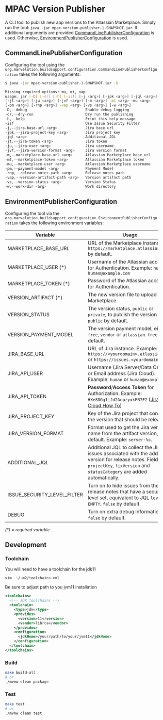 # MPAC Version Publisher

A CLI tool to publish new app versions to the Atlassian Marketplace.
Simply run the tool: `java -jar mpac-version-publisher-1-SNAPSHOT.jar`.
If additional arguments are provided [CommandLinePublisherConfiguration](#CommandLinePublisherConfiguration) is used.
Otherwise, [EnvironmentPublisherConfiguration](#EnvironmentPublisherConfiguration) is used.

## CommandLinePublisherConfiguration

Configuring the tool using the `org.marvelution.buildsupport.configuration.CommandLinePublisherConfiguration` takes the following
arguments:

```bash
$ java -jar mpac-version-publisher-1-SNAPSHOT.jar -h

Missing required options: mu, mt, vap
usage: jar [-D] [-dr] [-h] [-isf] [-j <arg>] [-jpk <arg>] [-jql <arg>]
[-jt <arg>] [-ju <arg>] [-jvf <arg>] [-m <arg>] -mt <arg> -mu <arg>
[-pm <arg>] [-rnp <arg>] -vap <arg> [-vs <arg>] [-w <arg>]
-D,--debug                           Enable debug logging
-dr,--dry-run                        Dry run the publishing
-h,--help                            Print this help message
-isf                                 Use Issue Security Filter
-j,--jira-base-url <arg>             Jira base url
-jpk,--jira-project-key <arg>        Jira project key
-jql <arg>                           Additional JQL
-jt,--jira-token <arg>               Jira token
-ju,--jira-user <arg>                Jira username
-jvf,--jira-version-format <arg>     Jira version format
-m,--marketplace-base-url <arg>      Atlassian Marketplace base url
-mt,--marketplace-token <arg>        Atlassian Marketplace token
-mu,--marketplace-user <arg>         Atlassian Marketplace username
-pm,--payment-model <arg>            Payment Model
-rnp,--release-notes-path <arg>      Release notes path
-vap,--version-artifact-path <arg>   Version artifact path
-vs,--version-status <arg>           Version Status
-w,--work-dir <arg>                  Work directory
```

## EnvironmentPublisherConfiguration

Configuring the tool via the `org.marvelution.buildsupport.configuration.EnvironmentPublisherConfiguration` takes the following
environment variables:

| Variable                    | Usage                                                                                                                                                                           |
|-----------------------------|---------------------------------------------------------------------------------------------------------------------------------------------------------------------------------|
| MARKETPLACE_BASE_URL        | URL of the Marketplace instance, `https://marketplace.atlassian.com` by default.                                                                                                |
| MARKETPLACE_USER (*)        | Username of the Atlassian account for Authentication. Example: `human` or `human@example.com`                                                                                   |
| MARKETPLACE_TOKEN (*)       | Password of the Atlassian account for Authentication.                                                                                                                           |
| VERSION_ARTIFACT (*)        | The new version file to upload to the Marketplace.                                                                                                                              |
| VERSION_STATUS              | The version status, `public` or `private`, to publish the version as, `public` by default.                                                                                      |
| VERSION_PAYMENT_MODEL       | The version payment model, either `free`, `vendor` or `atlassian`. `free` by default.                                                                                           |
| JIRA_BASE_URL               | URL of Jira instance. Example: `https://<yourdomain>.atlassian.net` or `https://issues.<yourdomain>.com`                                                                        |
| JIRA_API_USER               | Username (Jira Server/Data Center) or Email address (Jira Cloud). Example: `human` or `human@example.com`                                                                       |
| JIRA_API_TOKEN              | **Password**/**Access Token** for Authorization. Example: `HXe8DGg1iJd2AopzyxkFB7F2` ([Jira Cloud How To](https://confluence.atlassian.com/cloud/api-tokens-938839638.html))    |
| JIRA_PROJECT_KEY            | Key of the Jira project that contains the version that should be released.                                                                                                      |
| JIRA_VERSION_FORMAT         | Format used to get the Jira version name from the artifact version, `%s` by default. Example: `server-%s`.                                                                      |
| ADDITIONAL_JQL              | Additional JQL to collect the Jira issues associated with the add-on version for release notes. Fields `projectKey`, `fixVersion` and `statusCategory` are added automatically. |
| ISSUE_SECURITY_LEVEL_FILTER | Turn on to hide issues from the release notes that have a security level set, equivalent to JQL `level is EMPTY`. `false` by default.                                           |
| DEBUG                       | Turn on extra debug information. `false` by default.                                                                                                                            |

_(*) = required variable._


## Development

### Toolchain

You will need to have a toolchain for the jdk11

`vim  ~/.m2/toolchains.xml`

Be sure to adjust path to you jvm11 installation

```xml
<toolchains>
  <!-- JDK toolchains -->
  <toolchain>
    <type>jdk</type>
    <provides>
      <version>11</version>
      <vendor>librca</vendor>
    </provides>
    <configuration>
      <jdkHome>/your/path/to/your/jvm11</jdkHome>
    </configuration>
  </toolchain>
</toolchains>
```

### Build

```bash
make build-all
# or
./mvnw clean package
```

### Test

```bash
make test
# or
./mvnw clean test
```
